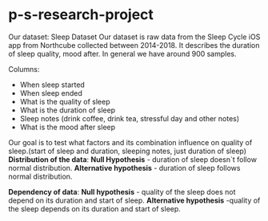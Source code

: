 # p-s-research-project
Our dataset:
Sleep Dataset
Our dataset is raw data from the Sleep Cycle iOS app from Northcube collected between 2014-2018. It describes the duration of sleep quality, mood after. In general we have around 900 samples.

Columns:
* When sleep started
* When sleep ended
* What is the quality of sleep
* What is the duration of sleep
* Sleep notes (drink coffee, drink tea, stressful day and other notes)
* What is the mood after sleep

Our goal is to test what factors and its combination influence on quality of sleep.(start of sleep and duration, sleeping notes, just duration of sleep)
**Distribution of the data**:
**Null Hypothesis** - duration of sleep doesn`t follow normal distribution.
**Alternative hypothesis** - duration of sleep follows normal distribution.

**Dependency of data**:
**Null hypothesis** - quality of the sleep does not depend on its duration and start of sleep.
**Alternative hypothesis** -quality of the sleep depends on its duration and start of sleep.
